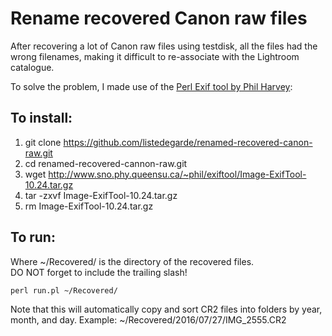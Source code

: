 # Rename recovered Canon raw files

After recovering a lot of Canon raw files using testdisk, all the files 
had the wrong filenames, making it difficult to re-associate with the
Lightroom catalogue.

To solve the problem, I made use of the [Perl Exif tool by Phil Harvey][1]:

## To install:

1. git clone https://github.com/listedegarde/renamed-recovered-canon-raw.git
2. cd renamed-recovered-cannon-raw.git
3. wget http://www.sno.phy.queensu.ca/~phil/exiftool/Image-ExifTool-10.24.tar.gz
4. tar -zxvf Image-ExifTool-10.24.tar.gz
5. rm Image-ExifTool-10.24.tar.gz

## To run:

Where ~/Recovered/ is the directory of the recovered files.  
DO NOT forget to include the trailing slash!

`perl run.pl ~/Recovered/`


Note that this will automatically copy and sort CR2 files into folders by year,
month, and day.  Example: ~/Recovered/2016/07/27/IMG_2555.CR2


[1]: http://www.sno.phy.queensu.ca/~phil/exiftool/
